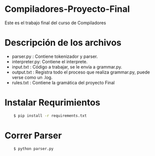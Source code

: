# Compiladores-Proyecto-Final
 Este es el trabajo final del curso de Compiladores

# Descripción de los archivos

* parser.py : Contiene tokenizador y parser.
* interpreter.py: Contiene el interprete.
* input.txt : Código a trabajar, se le envía a grammar.py.
* output.txt : Registra todo el proceso que realiza grammar.py, puede verse como un .log.
* rules.txt : Contiene la gramática del proyecto Final

# Instalar Requrimientos

```bash
    $ pip install -r requirements.txt
```

# Correr Parser

```bash
    $ python parser.py
```
